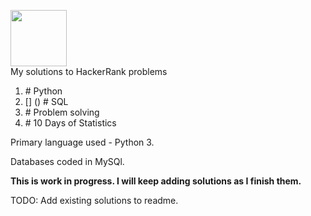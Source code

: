 <p align="left">
    <a href = "https://hackerrank.com/shivendra_sharm1">
        <img height=90 src="https://blog.hackerrank.com/wp-content/uploads/2018/08/hackerrank_logo.png">
    </a>
    <br> My solutions to HackerRank problems
</p>

1. []()  # Python
2. [] () # SQL
3. []()  # Problem solving
4. []()  # 10 Days of Statistics

Primary language used - Python 3.

Databases coded in MySQl.

**This is work in progress. I will keep adding solutions as I finish them.**

TODO: Add existing solutions to readme.